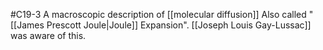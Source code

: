 #C19-3 
A macroscopic description of [[molecular diffusion]] Also called "[[James Prescott Joule|Joule]] Expansion". [[Joseph Louis Gay-Lussac]] was aware of this.
